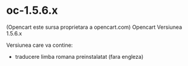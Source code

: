 
# oc-1.5.6.x
(Opencart este sursa proprietara a opencart.com)
Opencart Versiunea 1.5.6.x

Versiunea care va contine:
- traducere limba romana preinstalatat (fara engleza)
